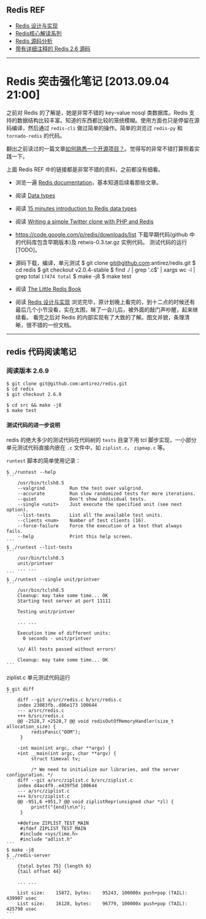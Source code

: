 ## Redis REF
* [Redis 设计与实现](http://www.redisbook.com/en/latest/index.html)
* [Redis核心解读系列](http://blog.nosqlfan.com/html/4198.html)
* [Redis 源码分析](http://www.huangz.me/en/latest/storage/redis_code_analysis/index.html)
* [带有详细注释的 Redis 2.6 源码](https://github.com/huangz1990/annotated_redis_source)

---

# Redis 突击强化笔记 [2013.09.04 21:00]

之前对 Redis 的了解是，她是非常不错的 key-value nosql 类数据库。Redis 支持的数据结构比较丰富。知道的东西都比较的笼统模糊。使用方面也只是停留在源码编译，然后通过 `redis-cli` 做过简单的操作。简单的浏览过 `redis-py` 和 `tornado-redis` 的代码。

翻出之前读过的一篇文章[如何熟悉一个开源项目？](http://www.blogjava.net/killme2008/archive/2012/05/22/378885.html)。觉得写的非常不错打算照着实践一下。

上面 Redis REF 中的链接都是非常不错的资料，之前都没有细看。

* 浏览一遍 [Redis documentation](http://redis.io/documentation)，基本知道后续看那些文章。

* 阅读 [Data types](http://redis.io/topics/data-types)

* 阅读 [15 minutes introduction to Redis data types](http://redis.io/topics/data-types-intro)

* 阅读 [Writing a simple Twitter clone with PHP and Redis](http://redis.io/topics/twitter-clone)

* https://code.google.com/p/redis/downloads/list 下载早期代码(github 中的代码库包含早期版本)及 retwis-0.3.tar.gz 实例代码。      测试代码的运行[TODO]。

* 源码下载，编译，单元测试
	$ git clone git@github.com:antirez/redis.git
	$ cd redis
	$ git checkout v2.0.4-stable
	$ find ./ | grep '\.c$' | xargs wc -l | grep total
	    ``` 17474 total ```
	$ make -j8
	$ make test

* 阅读 [The Little Redis Book](http://openmymind.net/2012/1/23/The-Little-Redis-Book/)

* 阅读 [Redis 设计与实现](http://www.redisbook.com/en/latest/index.html) 浏览完毕，原计划晚上看完的，到十二点的时候还有最后几个小节没看，实在太困，眯了一会儿后，被外面的敲门声吵醒，起来继续看。
看完之后对 Redis 的内部实现有了大致的了解。图文并貌，条理清晰，很不错的一份文档。

---

## redis 代码阅读笔记

### 阅读版本 2.6.9
	$ git clone git@github.com:antirez/redis.git
	$ cd redis
	$ git checkout 2.6.9

	$ cd src && make -j8
	$ make test

#### 测试代码的进一步说明

redis 的绝大多少的测试代码在代码树的 `tests` 目录下用 tcl 脚步实现，一小部分单元测试代码直接内嵌在 `.c` 文件中，如 `ziplist.c`， `zipmap.c` 等。

`runtest` 脚本的简单使用记录：

    $ ./runtest --help
    ```
        /usr/bin/tclsh8.5
        --valgrind         Run the test over valgrind.
        --accurate         Run slow randomized tests for more iterations.
        --quiet            Don't show individual tests.
        --single <unit>    Just execute the specified unit (see next option).
        --list-tests       List all the available test units.
        --clients <num>    Number of test clients (16).
        --force-failure    Force the execution of a test that always fails.
        --help             Print this help screen.
    ```
    $ ./runtest --list-tests
    ```
        /usr/bin/tclsh8.5
        unit/printver
        ... ...
    ```
    $ ./runtest --single unit/printver
    ```
        /usr/bin/tclsh8.5
        Cleanup: may take some time... OK
        Starting test server at port 11111
        
        Testing unit/printver
        
        ... ...
        
        Execution time of different units:
          0 seconds - unit/printver
        
        \o/ All tests passed without errors!
        
        Cleanup: may take some time... OK
    ```

ziplist.c 单元测试代码运行

	$ git diff
	```
        diff --git a/src/redis.c b/src/redis.c
        index 23083fb..d86e173 100644
        --- a/src/redis.c
        +++ b/src/redis.c
        @@ -2528,7 +2528,7 @@ void redisOutOfMemoryHandler(size_t allocation_size) {
             redisPanic("OOM");
         }
         
        -int main(int argc, char **argv) {
        +int __main(int argc, char **argv) {
             struct timeval tv;
         
             /* We need to initialize our libraries, and the server configuration. */
        diff --git a/src/ziplist.c b/src/ziplist.c
        index d4ac4f9..e439f5d 100644
        --- a/src/ziplist.c
        +++ b/src/ziplist.c
        @@ -951,6 +951,7 @@ void ziplistRepr(unsigned char *zl) {
             printf("{end}\n\n");
         }
         
        +#define ZIPLIST_TEST_MAIN
         #ifdef ZIPLIST_TEST_MAIN
         #include <sys/time.h>
         #include "adlist.h"
    ```
    $ make -j8
    $ ./redis-server
    ```
        {total bytes 75} {length 6}
        {tail offset 44}
        
        ... ...
        
        List size:    15872, bytes:    95243, 100000x push+pop (TAIL): 439907 usec
        List size:    16128, bytes:    96779, 100000x push+pop (TAIL): 425798 usec
    ```




